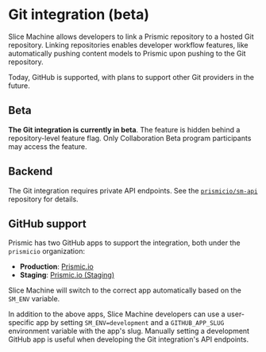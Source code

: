 # Git integration (beta)

Slice Machine allows developers to link a Prismic repository to a hosted Git repository. Linking repositories enables developer workflow features, like automatically pushing content models to Prismic upon pushing to the Git repository.

Today, GitHub is supported, with plans to support other Git providers in the future.

## Beta

**The Git integration is currently in beta**. The feature is hidden behind a repository-level feature flag. Only Collaboration Beta program participants may access the feature.

## Backend

The Git integration requires private API endpoints. See the [`prismicio/sm-api`](https://github.com/prismicio/sm-api) repository for details.

## GitHub support

Prismic has two GitHub apps to support the integration, both under the `prismicio` organization:

- **Production**: [Prismic.io](https://github.com/apps/prismic-io)
- **Staging**: [Prismic.io (Staging)](https://github.com/apps/prismic-io-staging)

Slice Machine will switch to the correct app automatically based on the `SM_ENV` variable.

In addition to the above apps, Slice Machine developers can use a user-specific app by setting `SM_ENV=development` and a `GITHUB_APP_SLUG` environment variable with the app's slug. Manually setting a development GitHub app is useful when developing the Git integration's API endpoints.
